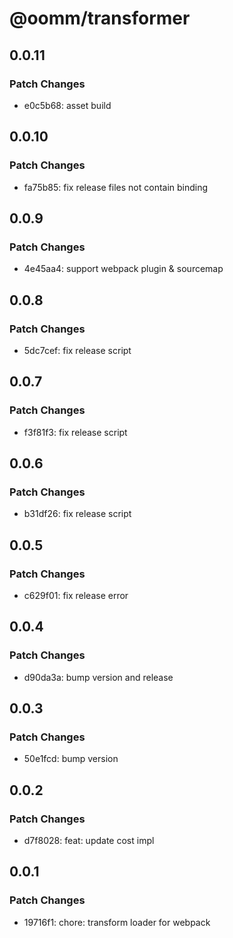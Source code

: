 # @oomm/transformer

## 0.0.11

### Patch Changes

- e0c5b68: asset build

## 0.0.10

### Patch Changes

- fa75b85: fix release files not contain binding

## 0.0.9

### Patch Changes

- 4e45aa4: support webpack plugin & sourcemap

## 0.0.8

### Patch Changes

- 5dc7cef: fix release script

## 0.0.7

### Patch Changes

- f3f81f3: fix release script

## 0.0.6

### Patch Changes

- b31df26: fix release script

## 0.0.5

### Patch Changes

- c629f01: fix release error

## 0.0.4

### Patch Changes

- d90da3a: bump version and release

## 0.0.3

### Patch Changes

- 50e1fcd: bump version

## 0.0.2

### Patch Changes

- d7f8028: feat: update cost impl

## 0.0.1

### Patch Changes

- 19716f1: chore: transform loader for webpack
